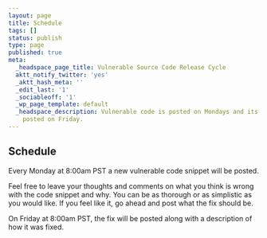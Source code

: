 ```yaml
---
layout: page
title: Schedule
tags: []
status: publish
type: page
published: true
meta:
  _headspace_page_title: Vulnerable Source Code Release Cycle
  aktt_notify_twitter: 'yes'
  _aktt_hash_meta: ''
  _edit_last: '1'
  _sociableoff: '1'
  _wp_page_template: default
  _headspace_description: Vulnerable code is posted on Mondays and its solution is
    posted on Friday.
---
```


## Schedule

Every Monday at 8:00am PST a new vulnerable code snippet will be posted.

Feel free to leave your thoughts and comments on what you think is wrong with the code snippet and why. You can be as thorough or as simplistic as you would like. If you feel like it, go ahead and post what the fix should be.

On Friday at 8:00am PST, the fix will be posted along with a description of how it was fixed.
